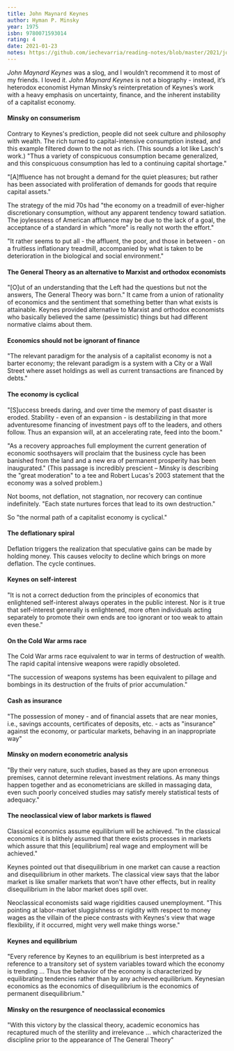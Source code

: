 ```yaml
---
title: John Maynard Keynes
author: Hyman P. Minsky
year: 1975
isbn: 9780071593014
rating: 4
date: 2021-01-23
notes: https://github.com/iechevarria/reading-notes/blob/master/2021/john-maynard-keynes-minsky-1975.md
---
```


_John Maynard Keynes_ was a slog, and I wouldn’t recommend it to most of my friends. I loved it. _John Maynard Keynes_ is not a biography - instead, it’s heterodox economist Hyman Minsky’s reinterpretation of Keynes’s work with a heavy emphasis on uncertainty, finance, and the inherent instability of a capitalist economy.

#### Minsky on consumerism

Contrary to Keynes's prediction, people did not seek culture and philosophy with wealth. The rich turned to capital-intensive consumption instead, and this example filtered down to the not as rich. (This sounds a lot like Lasch's work.) "Thus a variety of conspicuous consumption became generalized, and this conspicuous consumption has led to a continuing capital shortage."

"[A]ffluence has not brought a demand for the quiet pleasures; but rather has been associated with proliferation of demands for goods that require capital assets."

The strategy of the mid 70s had "the economy on a treadmill of ever-higher discretionary consumption, without any apparent tendency toward satiation. The joylessness of American affluence may be due to the lack of a goal, the acceptance of a standard in which "more" is really not worth the effort."

"It rather seems to put all - the affluent, the poor, and those in between - on a fruitless inflationary treadmill, accompanied by what is taken to be deterioration in the biological and social environment."

#### The General Theory as an alternative to Marxist and orthodox economists

"[O]ut of an understanding that the Left had the questions but not the answers, The General Theory was born." It came from a union of rationality of economics and the sentiment that something better than what exists is attainable. Keynes provided alternative to Marxist and orthodox economists who basically believed the same (pessimistic) things but had different normative claims about them.

#### Economics should not be ignorant of finance

"The relevant paradigm for the analysis of a capitalist economy is not a barter economy; the relevant paradigm is a system with a City or a Wall Street where asset holdings as well as current transactions are financed by debts."

#### The economy is cyclical

"[S]uccess breeds daring, and over time the memory of past disaster is eroded. Stability - even of an expansion - is destabilizing in that more adventuresome financing of investment pays off to the leaders, and others follow. Thus an expansion will, at an accelerating rate, feed into the boom."

"As a recovery approaches full employment the current generation of economic soothsayers will proclaim that the business cycle has been banished from the land and a new era of permanent prosperity has been inaugurated." (This passage is incredibly prescient – Minsky is describing the "great moderation" to a tee and Robert Lucas's 2003 statement that the economy was a solved problem.)

Not booms, not deflation, not stagnation, nor recovery can continue indefinitely. "Each state nurtures forces that lead to its own destruction."

So "the normal path of a capitalist economy is cyclical."

#### The deflationary spiral

Deflation triggers the realization that speculative gains can be made by holding money. This causes velocity to decline which brings on more deflation. The cycle continues.

#### Keynes on self-interest

"It is not a correct deduction from the principles of economics that enlightened self-interest always operates in the public interest. Nor is it true that self-interest generally is enlightened, more often individuals acting separately to promote their own ends are too ignorant or too weak to attain even these."

#### On the Cold War arms race

The Cold War arms race equivalent to war in terms of destruction of wealth. The rapid capital intensive weapons were rapidly obsoleted.

"The succession of weapons systems has been equivalent to pillage and bombings in its destruction of the fruits of prior accumulation."

#### Cash as insurance

"The possession of money - and of financial assets that are near monies, i.e., savings accounts, certificates of deposits, etc. - acts as "insurance" against the economy, or particular markets, behaving in an inappropriate way"

#### Minsky on modern econometric analysis

"By their very nature, such studies, based as they are upon erroneous premises, cannot determine relevant investment relations. As many things happen together and as econometricians are skilled in massaging data, even such poorly conceived studies may satisfy merely statistical tests of adequacy."

#### The neoclassical view of labor markets is flawed

Classical economics assume equilibrium will be achieved. "In the classical economics it is blithely assumed that there exists processes in markets which assure that this [equilibrium] real wage and employment will be achieved." 

Keynes pointed out that disequilibrium in one market can cause a reaction and disequilibrium in other markets. The classical view says that the labor market is like smaller markets that won't have other effects, but in reality disequilibrium in the labor market does spill over.

Neoclassical economists said wage rigidities caused unemployment. "This pointing at labor-market sluggishness or rigidity with respect to money wages as the villain of the piece contrasts with Keynes's view that wage flexibility, if it occurred, might very well make things worse."

#### Keynes and equilibrium

"Every reference by Keynes to an equilibrium is best interpreted as a reference to a transitory set of system variables toward which the economy is trending ... Thus the behavior of the economy is characterized by equilibrating tendencies rather than by any achieved equilibrium. Keynesian economics as the economics of disequilibrium is the economics of permanent disequilibrium."

#### Minsky on the resurgence of neoclassical economics

"With this victory by the classical theory, academic economics has recaptured much of the sterility and irrelevance ... which characterized the discipline prior to the appearance of The General Theory"
